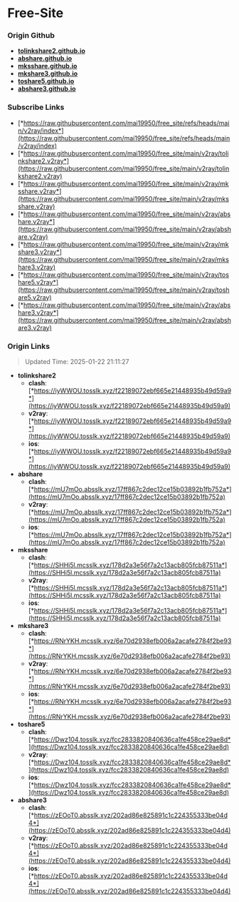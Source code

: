 # Free-Site

### Origin Github

- [**tolinkshare2.github.io**](https://github.com/tolinkshare2/tolinkshare2.github.io)
- [**abshare.github.io**](https://github.com/abshare/abshare.github.io)
- [**mksshare.github.io**](https://github.com/mksshare/mksshare.github.io)
- [**mkshare3.github.io**](https://github.com/mkshare3/mkshare3.github.io)
- [**toshare5.github.io**](https://github.com/toshare5/toshare5.github.io)
- [**abshare3.github.io**](https://github.com/abshare3/abshare3.github.io)

### Subscribe Links

- [*https://raw.githubusercontent.com/mai19950/free_site/refs/heads/main/v2ray/index*](https://raw.githubusercontent.com/mai19950/free_site/refs/heads/main/v2ray/index)
- [*https://raw.githubusercontent.com/mai19950/free_site/main/v2ray/tolinkshare2.v2ray*](https://raw.githubusercontent.com/mai19950/free_site/main/v2ray/tolinkshare2.v2ray)
- [*https://raw.githubusercontent.com/mai19950/free_site/main/v2ray/mksshare.v2ray*](https://raw.githubusercontent.com/mai19950/free_site/main/v2ray/mksshare.v2ray)
- [*https://raw.githubusercontent.com/mai19950/free_site/main/v2ray/abshare.v2ray*](https://raw.githubusercontent.com/mai19950/free_site/main/v2ray/abshare.v2ray)
- [*https://raw.githubusercontent.com/mai19950/free_site/main/v2ray/mkshare3.v2ray*](https://raw.githubusercontent.com/mai19950/free_site/main/v2ray/mkshare3.v2ray)
- [*https://raw.githubusercontent.com/mai19950/free_site/main/v2ray/toshare5.v2ray*](https://raw.githubusercontent.com/mai19950/free_site/main/v2ray/toshare5.v2ray)
- [*https://raw.githubusercontent.com/mai19950/free_site/main/v2ray/abshare3.v2ray*](https://raw.githubusercontent.com/mai19950/free_site/main/v2ray/abshare3.v2ray)

### Origin Links

> Updated Time: 2025-01-22 21:11:27

- **tolinkshare2**
  - **clash**: [*https://iyWWOU.tosslk.xyz/f22189072ebf665e21448935b49d59a9*](https://iyWWOU.tosslk.xyz/f22189072ebf665e21448935b49d59a9)
  - **v2ray**: [*https://iyWWOU.tosslk.xyz/f22189072ebf665e21448935b49d59a9*](https://iyWWOU.tosslk.xyz/f22189072ebf665e21448935b49d59a9)
  - **ios**: [*https://iyWWOU.tosslk.xyz/f22189072ebf665e21448935b49d59a9*](https://iyWWOU.tosslk.xyz/f22189072ebf665e21448935b49d59a9)
- **abshare**
  - **clash**: [*https://mU7mOo.absslk.xyz/17ff867c2dec12ce15b03892b1fb752a*](https://mU7mOo.absslk.xyz/17ff867c2dec12ce15b03892b1fb752a)
  - **v2ray**: [*https://mU7mOo.absslk.xyz/17ff867c2dec12ce15b03892b1fb752a*](https://mU7mOo.absslk.xyz/17ff867c2dec12ce15b03892b1fb752a)
  - **ios**: [*https://mU7mOo.absslk.xyz/17ff867c2dec12ce15b03892b1fb752a*](https://mU7mOo.absslk.xyz/17ff867c2dec12ce15b03892b1fb752a)
- **mksshare**
  - **clash**: [*https://SHHi5l.mcsslk.xyz/178d2a3e56f7a2c13acb805fcb87511a*](https://SHHi5l.mcsslk.xyz/178d2a3e56f7a2c13acb805fcb87511a)
  - **v2ray**: [*https://SHHi5l.mcsslk.xyz/178d2a3e56f7a2c13acb805fcb87511a*](https://SHHi5l.mcsslk.xyz/178d2a3e56f7a2c13acb805fcb87511a)
  - **ios**: [*https://SHHi5l.mcsslk.xyz/178d2a3e56f7a2c13acb805fcb87511a*](https://SHHi5l.mcsslk.xyz/178d2a3e56f7a2c13acb805fcb87511a)
- **mkshare3**
  - **clash**: [*https://RNrYKH.mcsslk.xyz/6e70d2938efb006a2acafe2784f2be93*](https://RNrYKH.mcsslk.xyz/6e70d2938efb006a2acafe2784f2be93)
  - **v2ray**: [*https://RNrYKH.mcsslk.xyz/6e70d2938efb006a2acafe2784f2be93*](https://RNrYKH.mcsslk.xyz/6e70d2938efb006a2acafe2784f2be93)
  - **ios**: [*https://RNrYKH.mcsslk.xyz/6e70d2938efb006a2acafe2784f2be93*](https://RNrYKH.mcsslk.xyz/6e70d2938efb006a2acafe2784f2be93)
- **toshare5**
  - **clash**: [*https://Dwz104.tosslk.xyz/fcc2833820840636ca1fe458ce29ae8d*](https://Dwz104.tosslk.xyz/fcc2833820840636ca1fe458ce29ae8d)
  - **v2ray**: [*https://Dwz104.tosslk.xyz/fcc2833820840636ca1fe458ce29ae8d*](https://Dwz104.tosslk.xyz/fcc2833820840636ca1fe458ce29ae8d)
  - **ios**: [*https://Dwz104.tosslk.xyz/fcc2833820840636ca1fe458ce29ae8d*](https://Dwz104.tosslk.xyz/fcc2833820840636ca1fe458ce29ae8d)
- **abshare3**
  - **clash**: [*https://zEOoT0.absslk.xyz/202ad86e825891c1c224355333be04d4*](https://zEOoT0.absslk.xyz/202ad86e825891c1c224355333be04d4)
  - **v2ray**: [*https://zEOoT0.absslk.xyz/202ad86e825891c1c224355333be04d4*](https://zEOoT0.absslk.xyz/202ad86e825891c1c224355333be04d4)
  - **ios**: [*https://zEOoT0.absslk.xyz/202ad86e825891c1c224355333be04d4*](https://zEOoT0.absslk.xyz/202ad86e825891c1c224355333be04d4)
